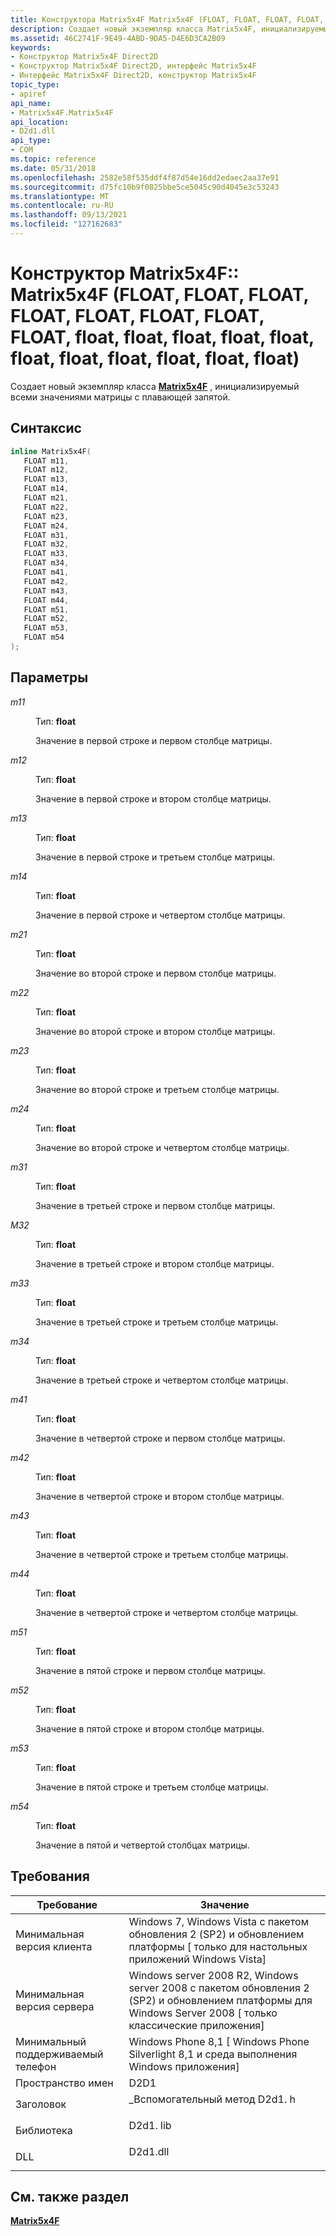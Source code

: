 ```yaml
---
title: Конструктора Matrix5x4F Matrix5x4F (FLOAT, FLOAT, FLOAT, FLOAT, FLOAT, float, float, FLOAT, float, float, float, float, float, float, float, float, float, float, float) (D2d1 \_ Helper. h)
description: Создает новый экземпляр класса Matrix5x4F, инициализируемый всеми значениями матрицы с плавающей запятой.
ms.assetid: 46C2741F-9E49-4ABD-9DA5-D4E6D3CA2B09
keywords:
- Конструктор Matrix5x4F Direct2D
- Конструктор Matrix5x4F Direct2D, интерфейс Matrix5x4F
- Интерфейс Matrix5x4F Direct2D, конструктор Matrix5x4F
topic_type:
- apiref
api_name:
- Matrix5x4F.Matrix5x4F
api_location:
- D2d1.dll
api_type:
- COM
ms.topic: reference
ms.date: 05/31/2018
ms.openlocfilehash: 2582e58f535ddf4f87d54e16dd2edaec2aa37e91
ms.sourcegitcommit: d75fc10b9f0825bbe5ce5045c90d4045e3c53243
ms.translationtype: MT
ms.contentlocale: ru-RU
ms.lasthandoff: 09/13/2021
ms.locfileid: "127162683"
---
```

# <a name="matrix5x4fmatrix5x4ffloat-float-float-float-float-float-float-float-float-float-float-float-float-float-float-float-float-float-float-float-constructor"></a>Конструктор Matrix5x4F:: Matrix5x4F (FLOAT, FLOAT, FLOAT, FLOAT, FLOAT, FLOAT, FLOAT, FLOAT, float, float, float, float, float, float, float, float, float, float, float)

Создает новый экземпляр класса [**Matrix5x4F**](matrix5x4f.md) , инициализируемый всеми значениями матрицы с плавающей запятой.

## <a name="syntax"></a>Синтаксис


```C++
inline Matrix5x4F(
   FLOAT m11,
   FLOAT m12,
   FLOAT m13,
   FLOAT m14,
   FLOAT m21,
   FLOAT m22,
   FLOAT m23,
   FLOAT m24,
   FLOAT m31,
   FLOAT m32,
   FLOAT m33,
   FLOAT m34,
   FLOAT m41,
   FLOAT m42,
   FLOAT m43,
   FLOAT m44,
   FLOAT m51,
   FLOAT m52,
   FLOAT m53,
   FLOAT m54
);
```



## <a name="parameters"></a>Параметры

<dl> <dt>

*m11* 
</dt> <dd>

Тип: **float**

Значение в первой строке и первом столбце матрицы.

</dd> <dt>

*m12* 
</dt> <dd>

Тип: **float**

Значение в первой строке и втором столбце матрицы.

</dd> <dt>

*m13* 
</dt> <dd>

Тип: **float**

Значение в первой строке и третьем столбце матрицы.

</dd> <dt>

*m14* 
</dt> <dd>

Тип: **float**

Значение в первой строке и четвертом столбце матрицы.

</dd> <dt>

*m21* 
</dt> <dd>

Тип: **float**

Значение во второй строке и первом столбце матрицы.

</dd> <dt>

*m22* 
</dt> <dd>

Тип: **float**

Значение во второй строке и втором столбце матрицы.

</dd> <dt>

*m23* 
</dt> <dd>

Тип: **float**

Значение во второй строке и третьем столбце матрицы.

</dd> <dt>

*m24* 
</dt> <dd>

Тип: **float**

Значение во второй строке и четвертом столбце матрицы.

</dd> <dt>

*m31* 
</dt> <dd>

Тип: **float**

Значение в третьей строке и первом столбце матрицы.

</dd> <dt>

*M32* 
</dt> <dd>

Тип: **float**

Значение в третьей строке и втором столбце матрицы.

</dd> <dt>

*m33* 
</dt> <dd>

Тип: **float**

Значение в третьей строке и третьем столбце матрицы.

</dd> <dt>

*m34* 
</dt> <dd>

Тип: **float**

Значение в третьей строке и четвертом столбце матрицы.

</dd> <dt>

*m41* 
</dt> <dd>

Тип: **float**

Значение в четвертой строке и первом столбце матрицы.

</dd> <dt>

*m42* 
</dt> <dd>

Тип: **float**

Значение в четвертой строке и втором столбце матрицы.

</dd> <dt>

*m43* 
</dt> <dd>

Тип: **float**

Значение в четвертой строке и третьем столбце матрицы.

</dd> <dt>

*m44* 
</dt> <dd>

Тип: **float**

Значение в четвертой строке и четвертом столбце матрицы.

</dd> <dt>

*m51* 
</dt> <dd>

Тип: **float**

Значение в пятой строке и первом столбце матрицы.

</dd> <dt>

*m52* 
</dt> <dd>

Тип: **float**

Значение в пятой строке и втором столбце матрицы.

</dd> <dt>

*m53* 
</dt> <dd>

Тип: **float**

Значение в пятой строке и третьем столбце матрицы.

</dd> <dt>

*m54* 
</dt> <dd>

Тип: **float**

Значение в пятой и четвертой столбцах матрицы.

</dd> </dl>

## <a name="requirements"></a>Требования



| Требование | Значение |
|-------------------------------------|-----------------------------------------------------------------------------------------------------------------------------------|
| Минимальная версия клиента<br/> | Windows 7, Windows Vista с пакетом обновления 2 (SP2) и обновлением платформы \[ только для настольных приложений Windows Vista\]<br/>                          |
| Минимальная версия сервера<br/> | Windows server 2008 R2, Windows server 2008 с пакетом обновления 2 (SP2) и обновлением платформы для Windows Server 2008 \[ только классические приложения\]<br/> |
| Минимальный поддерживаемый телефон<br/>  | Windows Phone 8,1 \[ Windows Phone Silverlight 8,1 и среда выполнения Windows приложения\]<br/>                                           |
| Пространство имен<br/>                | D2D1<br/>                                                                                                                   |
| Заголовок<br/>                   | <dl> <dt>\_Вспомогательный метод D2d1. h</dt> </dl>                                         |
| Библиотека<br/>                  | <dl> <dt>D2d1. lib</dt> </dl>                                               |
| DLL<br/>                      | <dl> <dt>D2d1.dll</dt> </dl>                                               |



## <a name="see-also"></a>См. также раздел

<dl> <dt>

[**Matrix5x4F**](matrix5x4f.md)
</dt> </dl>

 

 





